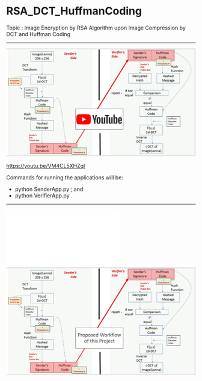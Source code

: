 # RSA_DCT_HuffmanCoding
Topic : 
Image Encryption by RSA Algorithm upon Image Compression by DCT and Huffman Coding

--- --- --- ---

[![Watch the video](./WorkFlowIllustration_Youtube.jpg)](https://youtu.be/VM4CL5XHZqI)

<a herf="https://youtu.be/VM4CL5XHZqI">https://youtu.be/VM4CL5XHZqI</a>


Commands for running the applications will be:
- python SenderApp.py ; and
- python VerifierApp.py .

--- --- --- ---



<!-- [embed]./ReadMe_Report.pdf[/embed] -->

<embed src="./ReadMe_Report.pdf" type="application/pdf">


<img src="./WorkFlowIllustration.jpg" alt="Alt text" title="Optional Title">



